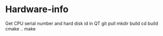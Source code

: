 # Hardware-info
Get CPU serial number and hard disk id in QT
git pull
mkdir build
cd build
cmake ..
make
